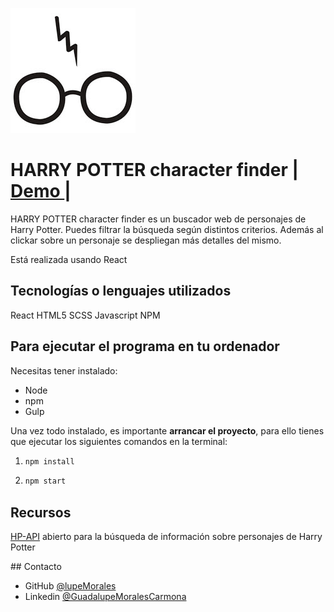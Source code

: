 ![HarryPotter](https://github.com/Adalab/modulo-3-evaluacion-final-lupeMorales/blob/main/src/images/logoHP.jpg?raw=true)

# HARRY POTTER character finder <span> | </span>  <a href="http://beta.adalab.es/modulo-3-evaluacion-final-lupeMorales/" target="_blank">   Demo </a><span> | </span>


HARRY POTTER character finder es un buscador web de personajes de Harry Potter. Puedes filtrar la búsqueda según distintos criterios. Además al clickar sobre un personaje se despliegan más detalles del mismo.

Está realizada usando React


## Tecnologías o lenguajes utilizados
React
HTML5
SCSS
Javascript
NPM

## Para ejecutar el programa en tu ordenador

Necesitas tener instalado: 
- Node
- npm
- Gulp

Una vez todo instalado, es importante **arrancar el proyecto**, para ello tienes que ejecutar los siguientes comandos en la terminal:

1. ```bash
   npm install
   ```
2. ```bash
   npm start
   ```
## Recursos

 <p><a href="https://hp-api.herokuapp" target="_blank"> HP-API</a> abierto para la búsqueda de información sobre personajes de Harry Potter </p>
## Contacto

- GitHub [@lupeMorales](https://github.com/lupeMorales )
- Linkedin [@GuadalupeMoralesCarmona](https://linkedin.com/in/guadalupe-morales-carmona-817245226/ )
